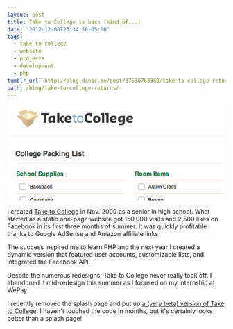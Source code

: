 ```yaml
---
layout: post
title: Take to College is back (kind of...)
date: "2012-12-08T23:34:58-05:00"
tags:
  - take to college
  - website
  - projects
  - development
  - php
tumblr_url: http://blog.danoc.me/post/37530763368/take-to-college-returns
path: /blog/take-to-college-returns/
---
```


![Screenshot of Take to College](./take-to-college.png)

I created [Take to College](http://taketocollege.com/) in Nov. 2009 as a senior in high school. What started as a static one-page website got 150,000 visits and 2,500 likes on Facebook in its first three months of summer. It was quickly profitable thanks to Google AdSense and Amazon affiliate links.

The success inspired me to learn PHP and the next year I created a dynamic version that featured user accounts, customizable lists, and integrated the Facebook API.

Despite the numerous redesigns, Take to College never really took off. I abandoned it mid-redesign this summer as I focused on my internship at WePay.

I recently removed the splash page and put up [a (very beta) version of Take to College](http://taketocollege.com/). I haven't touched the code in months, but it's certainly looks better than a splash page!
